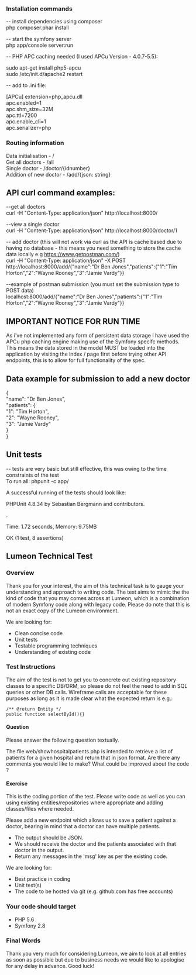 ### Installation commands  
-- install dependencies using composer  
php composer.phar install

-- start the symfony server  
php app/console server:run  
  
  
-- PHP APC caching needed (I used APCu Version - 4.0.7-5.5):  
  
sudo apt-get install php5-apcu  
sudo /etc/init.d/apache2 restart   
  
-- add to .ini file:  
  
[APCu] 
extension=php_apcu.dll  
apc.enabled=1  
apc.shm_size=32M  
apc.ttl=7200  
apc.enable_cli=1  
apc.serializer=php   
  
### Routing information  
Data initialisation - /   
Get all doctors - /all  
Single doctor - /doctor/{idnumber}  
Addition of new doctor - /add/{json: string}  
  
  
## API curl command examples:  
  
--get all doctors  
curl -H "Content-Type: application/json" http://localhost:8000/  
  
--view a single doctor  
curl -H "Content-Type: application/json" http://localhost:8000/doctor/1  
  
-- add doctor (this will not work via curl as the API is cache based due to having no database - this means you need something to store the cache data locally e.g https://www.getpostman.com/)   
curl -H "Content-Type: application/json" -X POST http://localhost:8000/add/{"name":"Dr Ben Jones","patients":{"1":"Tim Horton","2":"Wayne Rooney","3":"Jamie Vardy"}}  
  
--example of postman submission (you must set the submission type to POST data)  
localhost:8000/add/{"name":"Dr Ben Jones","patients":{"1":"Tim Horton","2":"Wayne Rooney","3":"Jamie Vardy"}}  
  
  
## IMPORTANT NOTICE FOR RUN TIME ##  
As i've not implemented any form of persistent data storage I have used the APCu php caching engine making use of the Symfony specifc methods. This means the data stored in the model MUST be loaded into the application by
visiting the index / page first before trying other API endpoints, this is to allow for full functionality of the spec.  
  
## Data example for submission to add a new doctor  
{  
  	"name": "Dr Ben Jones",  
  	"patients": {  
  		"1": "Tim Horton",   
  		"2": "Wayne Rooney",  
  		"3": "Jamie Vardy"  
  	}  
}  
  
## Unit tests  
-- tests are very basic but still effective, this was owing to the time constraints of the test  
To run all: phpunit -c app/  
  
A successful running of the tests should look like:  

PHPUnit 4.8.34 by Sebastian Bergmann and contributors.  
  
.  
  
Time: 1.72 seconds, Memory: 9.75MB  
  
OK (1 test, 8 assertions)  
    
  
 
## Lumeon Technical Test


### Overview

Thank you for your interest, the aim of this technical task is to gauge your understanding and approach to writing code. The test aims to mimic the the kind of code that you may comes across at Lumeon, which is a combination of modern Symfony code along with legacy code. Please do note that this is not an exact copy of the Lumeon environment.

We are looking for:

- Clean concise code
- Unit tests
- Testable programming techniques
- Understanding of existing code

### Test Instructions

The aim of the test is not to get you to concrete out existing repository classes to a specific DB/ORM, so please do not feel the need to add in SQL queries or other DB calls. Wireframe calls are acceptable for these purposes as long as it is made clear what the expected return is e.g.:
```
/** @return Entity */
public function selectById(){}
```

#### Question
Please answer the following question textually.

The file web/showhospitalpatients.php is intended to retrieve a list of patients for a given hospital and return that in json format. Are there any comments you would like to make? What could be improved about the code ?

#### Exercise

This is the coding portion of the test. Please write code as well as you can using existing entities/repositories where appropriate and adding classes/files where needed.

Please add a new endpoint which allows us to save a patient against a doctor, bearing in mind that a doctor can have multiple patients.
- The output should be JSON.
- We should receive the doctor and the patients associated with that doctor in the output.
- Return any messages in the 'msg' key as per the existing code. 

We are looking for:

- Best practice in coding
- Unit test(s)
- The code to be hosted via git (e.g. github.com has free accounts)

### Your code should target

- PHP 5.6
- Symfony 2.8

### Final Words
Thank you very much for considering Lumeon, we aim to look at all entries as soon as possible but due to business needs we would like to apologise for any delay in advance. Good luck!
